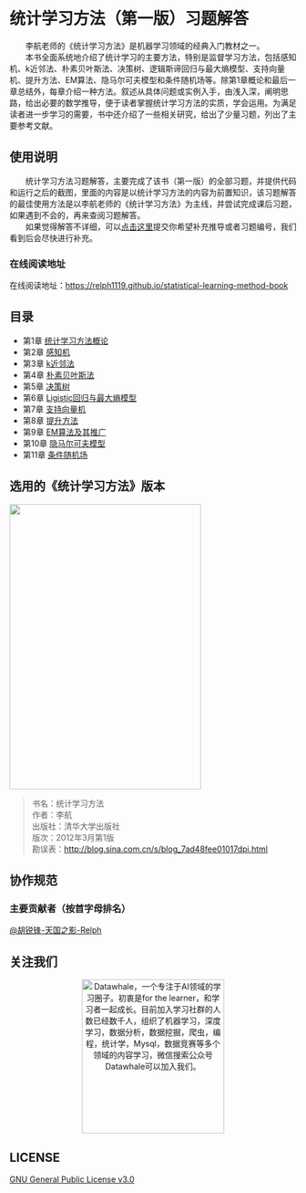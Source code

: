 # 统计学习方法（第一版）习题解答
&emsp;&emsp;李航老师的《统计学习方法》是机器学习领域的经典入门教材之一。  
&emsp;&emsp;本书全面系统地介绍了统计学习的主要方法，特别是监督学习方法，包括感知机、k近邻法、朴素贝叶斯法、决策树、逻辑斯谛回归与最大熵模型、支持向量机、提升方法、EM算法、隐马尔可夫模型和条件随机场等。除第1章概论和最后一章总结外，每章介绍一种方法。叙述从具体问题或实例入手，由浅入深，阐明思路，给出必要的数学推导，便于读者掌握统计学习方法的实质，学会运用。为满足读者进一步学习的需要，书中还介绍了一些相关研究，给出了少量习题，列出了主要参考文献。

## 使用说明
&emsp;&emsp;统计学习方法习题解答，主要完成了该书（第一版）的全部习题，并提供代码和运行之后的截图，里面的内容是以统计学习方法的内容为前置知识，该习题解答的最佳使用方法是以李航老师的《统计学习方法》为主线，并尝试完成课后习题，如果遇到不会的，再来查阅习题解答。  
&emsp;&emsp;如果觉得解答不详细，可以[点击这里](https://github.com/Relph1119/statistical-learning-method-book/issues)提交你希望补充推导或者习题编号，我们看到后会尽快进行补充。

### 在线阅读地址
在线阅读地址：https://relph1119.github.io/statistical-learning-method-book

## 目录
- 第1章 [统计学习方法概论](https://relph1119.github.io/statistical-learning-method-book/#/chapter1/chapter1)
- 第2章 [感知机](https://relph1119.github.io/statistical-learning-method-book/#/chapter2/chapter2)
- 第3章 [k近邻法](https://relph1119.github.io/statistical-learning-method-book/#/chapter3/chapter3)
- 第4章 [朴素贝叶斯法](https://relph1119.github.io/statistical-learning-method-book/#/chapter4/chapter4)
- 第5章 [决策树](https://relph1119.github.io/statistical-learning-method-book/#/chapter5/chapter5)
- 第6章 [Ligistic回归与最大熵模型](https://relph1119.github.io/statistical-learning-method-book/#/chapter6/chapter6)
- 第7章 [支持向量机](https://relph1119.github.io/statistical-learning-method-book/#/chapter7/chapter7)
- 第8章 [提升方法](https://relph1119.github.io/statistical-learning-method-book/#/chapter8/chapter8)
- 第9章 [EM算法及其推广](https://relph1119.github.io/statistical-learning-method-book/#/chapter9/chapter9)
- 第10章 [隐马尔可夫模型](https://relph1119.github.io/statistical-learning-method-book/#/chapter10/chapter10)
- 第11章 [条件随机场](https://relph1119.github.io/statistical-learning-method-book/#/chapter11/chapter11)

## 选用的《统计学习方法》版本
<img src="https://github.com/Relph1119/statistical-learning-method-book/blob/master/res/statistical-learning-method-book.jpg?raw=true" width="336" height= "500">


> 书名：统计学习方法<br/>
> 作者：李航<br/>
> 出版社：清华大学出版社<br/>
> 版次：2012年3月第1版<br/>
> 勘误表：http://blog.sina.com.cn/s/blog_7ad48fee01017dpi.html<br/>

## 协作规范

### 主要贡献者（按首字母排名）
 [@胡锐锋-天国之影-Relph](https://github.com/Relph1119)

## 关注我们
<div align=center><img src="https://raw.githubusercontent.com/datawhalechina/pumpkin-book/master/res/qrcode.jpeg" width = "250" height = "270" alt="Datawhale，一个专注于AI领域的学习圈子。初衷是for the learner，和学习者一起成长。目前加入学习社群的人数已经数千人，组织了机器学习，深度学习，数据分析，数据挖掘，爬虫，编程，统计学，Mysql，数据竞赛等多个领域的内容学习，微信搜索公众号Datawhale可以加入我们。"></div>

## LICENSE
[GNU General Public License v3.0](https://github.com/Relph1119/statistical-learning-method-book/blob/master/LICENSE)